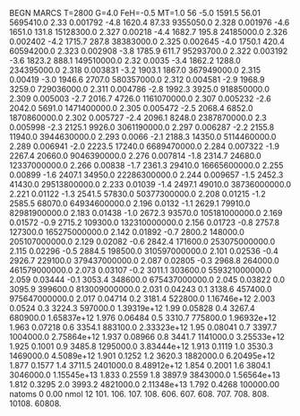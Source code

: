 BEGN
MARCS T=2800 G=4.0 FeH=-0.5 MT=1.0
                  56
-5.0 1591.5 56.01 5695410.0 2.33 0.001792 
-4.8 1620.4 87.33 9355050.0 2.328 0.001976 
-4.6 1651.0 131.8 15128300.0 2.327 0.00218 
-4.4 1682.7 195.8 24185000.0 2.326 0.002402 
-4.2 1715.7 287.8 38383000.0 2.325 0.002645 
-4.0 1750.1 420.4 60594200.0 2.323 0.002908 
-3.8 1785.9 611.7 95293700.0 2.322 0.003192 
-3.6 1823.2 888.1 149510000.0 2.32 0.0035 
-3.4 1862.2 1288.0 234395000.0 2.318 0.003831 
-3.2 1903.1 1867.0 367949000.0 2.315 0.00419 
-3.0 1946.6 2707.0 580357000.0 2.312 0.004581 
-2.9 1968.9 3259.0 729036000.0 2.311 0.004786 
-2.8 1992.3 3925.0 918850000.0 2.309 0.005003 
-2.7 2016.7 4726.0 1161070000.0 2.307 0.005232 
-2.6 2042.0 5691.0 1471400000.0 2.305 0.005472 
-2.5 2068.4 6852.0 1870860000.0 2.302 0.005727 
-2.4 2096.1 8248.0 2387870000.0 2.3 0.005998 
-2.3 2125.1 9926.0 3061190000.0 2.297 0.006287 
-2.2 2155.8 11940.0 3944630000.0 2.293 0.0066 
-2.1 2188.3 14350.0 5114460000.0 2.289 0.006941 
-2.0 2223.5 17240.0 6689470000.0 2.284 0.007322 
-1.9 2267.4 20660.0 9046390000.0 2.276 0.007814 
-1.8 2314.7 24680.0 12337000000.0 2.266 0.00838 
-1.7 2361.3 29410.0 16665600000.0 2.255 0.00899 
-1.6 2407.1 34950.0 22286300000.0 2.244 0.009657 
-1.5 2452.3 41430.0 29513800000.0 2.233 0.01039 
-1.4 2497.1 49010.0 38736000000.0 2.221 0.01122 
-1.3 2541.5 57830.0 50377300000.0 2.208 0.01215 
-1.2 2585.5 68070.0 64934600000.0 2.196 0.0132 
-1.1 2629.1 79910.0 82981900000.0 2.183 0.01438 
-1.0 2672.3 93570.0 105181000000.0 2.169 0.01572 
-0.9 2715.2 109300.0 132310000000.0 2.156 0.01723 
-0.8 2757.8 127300.0 165275000000.0 2.142 0.01892 
-0.7 2800.2 148000.0 205107000000.0 2.129 0.02082 
-0.6 2842.4 171600.0 253075000000.0 2.115 0.02296 
-0.5 2884.5 198500.0 310597000000.0 2.101 0.02536 
-0.4 2926.7 229100.0 379437000000.0 2.087 0.02805 
-0.3 2968.8 264000.0 461579000000.0 2.073 0.03107 
-0.2 3011.1 303600.0 559321000000.0 2.059 0.03444 
-0.1 3053.4 348600.0 675437000000.0 2.045 0.03822 
0.0 3095.9 399600.0 813009000000.0 2.031 0.04243 
0.1 3138.6 457400.0 975647000000.0 2.017 0.04714 
0.2 3181.4 522800.0 1.16746e+12 2.003 0.0524 
0.3 3224.3 597000.0 1.39319e+12 1.99 0.05828 
0.4 3267.4 680900.0 1.65837e+12 1.976 0.06484 
0.5 3310.7 775800.0 1.96932e+12 1.963 0.07218 
0.6 3354.1 883100.0 2.33323e+12 1.95 0.08041 
0.7 3397.7 1004000.0 2.75864e+12 1.937 0.08966 
0.8 3441.7 1141000.0 3.25533e+12 1.925 0.1001 
0.9 3485.8 1295000.0 3.83444e+12 1.913 0.1119 
1.0 3530.3 1469000.0 4.5089e+12 1.901 0.1252 
1.2 3620.3 1882000.0 6.20495e+12 1.877 0.1577 
1.4 3711.5 2401000.0 8.48912e+12 1.854 0.2001 
1.6 3804.1 3046000.0 1.15545e+13 1.833 0.2559 
1.8 3897.9 3843000.0 1.56564e+13 1.812 0.3295 
2.0 3993.2 4821000.0 2.11348e+13 1.792 0.4268 
100000.00
natoms              0      0.00
nmol          12
          101.         106.       107.      108.         606.        607.        608.
          707.         708.       808.    10108.       60808.
